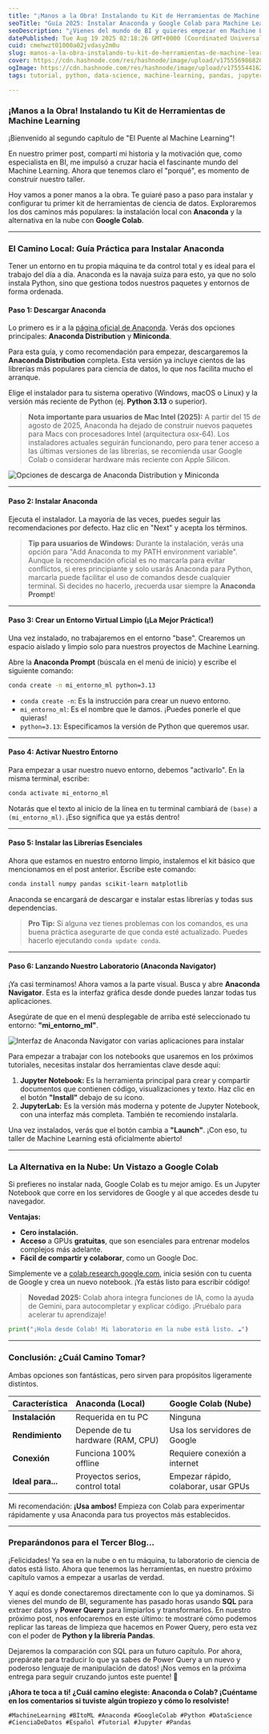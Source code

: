 ```yaml
---
title: "¡Manos a la Obra! Instalando tu Kit de Herramientas de Machine Learning"
seoTitle: "Guía 2025: Instalar Anaconda y Google Colab para Machine Learning"
seoDescription: "¿Vienes del mundo de BI y quieres empezar en Machine Learning? Aprende a instalar tu kit de herramientas desde cero con esta guía completa y paso a paso."
datePublished: Tue Aug 19 2025 02:18:26 GMT+0000 (Coordinated Universal Time)
cuid: cmehwzt01000a02jvdasy2m0u
slug: manos-a-la-obra-instalando-tu-kit-de-herramientas-de-machine-learning
cover: https://cdn.hashnode.com/res/hashnode/image/upload/v1755569868206/ab2b9c30-b7bc-4684-92ba-bc454b851345.png
ogImage: https://cdn.hashnode.com/res/hashnode/image/upload/v1755544162731/2c25eac7-d7fa-4e4a-b726-d34604283f60.png
tags: tutorial, python, data-science, machine-learning, pandas, jupyter, jupyter-notebook, espanol, anaconda, google-colab, bitoml, cienciadedatos

---
```


### ¡Manos a la Obra! Instalando tu Kit de Herramientas de Machine Learning

¡Bienvenido al segundo capítulo de "El Puente al Machine Learning"!

En nuestro primer post, compartí mi historia y la motivación que, como especialista en BI, me impulsó a cruzar hacia el fascinante mundo del Machine Learning. Ahora que tenemos claro el "porqué", es momento de construir nuestro taller.

Hoy vamos a poner manos a la obra. Te guiaré paso a paso para instalar y configurar tu primer kit de herramientas de ciencia de datos. Exploraremos los dos caminos más populares: la instalación local con **Anaconda** y la alternativa en la nube con **Google Colab**.

<!--  -->

---

### El Camino Local: Guía Práctica para Instalar Anaconda

Tener un entorno en tu propia máquina te da control total y es ideal para el trabajo del día a día. Anaconda es la navaja suiza para esto, ya que no solo instala Python, sino que gestiona todos nuestros paquetes y entornos de forma ordenada.

#### **Paso 1: Descargar Anaconda**

Lo primero es ir a la [página oficial de Anaconda](https://www.anaconda.com/download). Verás dos opciones principales: **Anaconda Distribution** y **Miniconda**.

Para esta guía, y como recomendación para empezar, descargaremos la **Anaconda Distribution** completa. Esta versión ya incluye cientos de las librerías más populares para ciencia de datos, lo que nos facilita mucho el arranque.

Elige el instalador para tu sistema operativo (Windows, macOS o Linux) y la versión más reciente de Python (ej. **Python 3.13** o superior).

> **Nota importante para usuarios de Mac Intel (2025):** A partir del 15 de agosto de 2025, Anaconda ha dejado de construir nuevos paquetes para Macs con procesadores Intel (arquitectura osx-64). Los instaladores actuales seguirán funcionando, pero para tener acceso a las últimas versiones de las librerías, se recomienda usar Google Colab o considerar hardware más reciente con Apple Silicon.

<img src="https://raw.githubusercontent.com/NORSAB/El-Puente-al-Machine-Learning/main/imagenes/Anaconda2.png" alt="Opciones de descarga de Anaconda Distribution y Miniconda" style="max-width: 100%; height: auto;">

---

#### **Paso 2: Instalar Anaconda**

Ejecuta el instalador. La mayoría de las veces, puedes seguir las recomendaciones por defecto. Haz clic en "Next" y acepta los términos.

> **Tip para usuarios de Windows:** Durante la instalación, verás una opción para "Add Anaconda to my PATH environment variable". Aunque la recomendación oficial es no marcarla para evitar conflictos, si eres principiante y solo usarás Anaconda para Python, marcarla puede facilitar el uso de comandos desde cualquier terminal. Si decides no hacerlo, ¡recuerda usar siempre la **Anaconda Prompt**!

<!--  -->

---

#### **Paso 3: Crear un Entorno Virtual Limpio (¡La Mejor Práctica!)**

Una vez instalado, no trabajaremos en el entorno "base". Crearemos un espacio aislado y limpio solo para nuestros proyectos de Machine Learning.

Abre la **Anaconda Prompt** (búscala en el menú de inicio) y escribe el siguiente comando:

```bash
conda create -n mi_entorno_ml python=3.13
```

* `conda create -n`: Es la instrucción para crear un nuevo entorno.
* `mi_entorno_ml`: Es el nombre que le damos. ¡Puedes ponerle el que quieras!
* `python=3.13`: Especificamos la versión de Python que queremos usar.

---

#### **Paso 4: Activar Nuestro Entorno**

Para empezar a usar nuestro nuevo entorno, debemos "activarlo". En la misma terminal, escribe:

```bash
conda activate mi_entorno_ml
```

Notarás que el texto al inicio de la línea en tu terminal cambiará de `(base)` a `(mi_entorno_ml)`. ¡Eso significa que ya estás dentro!

<!--  -->

---

#### **Paso 5: Instalar las Librerías Esenciales**

Ahora que estamos en nuestro entorno limpio, instalemos el kit básico que mencionamos en el post anterior. Escribe este comando:

```bash
conda install numpy pandas scikit-learn matplotlib
```

Anaconda se encargará de descargar e instalar estas librerías y todas sus dependencias.

> **Pro Tip:** Si alguna vez tienes problemas con los comandos, es una buena práctica asegurarte de que conda esté actualizado. Puedes hacerlo ejecutando `conda update conda`.

---

#### **Paso 6: Lanzando Nuestro Laboratorio (Anaconda Navigator)**

¡Ya casi terminamos! Ahora vamos a la parte visual. Busca y abre **Anaconda Navigator**. Esta es la interfaz gráfica desde donde puedes lanzar todas tus aplicaciones.

Asegúrate de que en el menú desplegable de arriba esté seleccionado tu entorno: **"mi_entorno_ml"**.

<img src="https://raw.githubusercontent.com/NORSAB/El-Puente-al-Machine-Learning/main/imagenes/Anaconda3.png" alt="Interfaz de Anaconda Navigator con varias aplicaciones para instalar" style="max-width: 100%; height: auto;">

Para empezar a trabajar con los notebooks que usaremos en los próximos tutoriales, necesitas instalar dos herramientas clave desde aquí:

1.  **Jupyter Notebook:** Es la herramienta principal para crear y compartir documentos que contienen código, visualizaciones y texto. Haz clic en el botón **"Install"** debajo de su ícono.
2.  **JupyterLab:** Es la versión más moderna y potente de Jupyter Notebook, con una interfaz más completa. También te recomiendo instalarla.

Una vez instalados, verás que el botón cambia a **"Launch"**. ¡Con eso, tu taller de Machine Learning está oficialmente abierto!

---

### La Alternativa en la Nube: Un Vistazo a Google Colab

Si prefieres no instalar nada, Google Colab es tu mejor amigo. Es un Jupyter Notebook que corre en los servidores de Google y al que accedes desde tu navegador.

**Ventajas:**

* **Cero instalación.**
* **Acceso** a GPUs **gratuitas**, que son esenciales para entrenar modelos complejos más adelante.
* **Fácil de compartir y colaborar**, como un Google Doc.

Simplemente ve a [colab.research.google.com](https://colab.research.google.com), inicia sesión con tu cuenta de Google y crea un nuevo notebook. ¡Ya estás listo para escribir código!

> **Novedad 2025:** Colab ahora integra funciones de IA, como la ayuda de Gemini, para autocompletar y explicar código. ¡Pruébalo para acelerar tu aprendizaje!

```python
print("¡Hola desde Colab! Mi laboratorio en la nube está listo. ☁️")
```

---

### Conclusión: ¿Cuál Camino Tomar?

Ambas opciones son fantásticas, pero sirven para propósitos ligeramente distintos.

| Característica | Anaconda (Local) | Google Colab (Nube) |
| :--- | :--- | :--- |
| **Instalación** | Requerida en tu PC | Ninguna |
| **Rendimiento** | Depende de tu hardware (RAM, CPU) | Usa los servidores de Google |
| **Conexión** | Funciona 100% offline | Requiere conexión a internet |
| **Ideal para...** | Proyectos serios, control total | Empezar rápido, colaborar, usar GPUs |

Mi recomendación: **¡Usa ambos!** Empieza con Colab para experimentar rápidamente y usa Anaconda para tus proyectos más establecidos.

---

### Preparándonos para el Tercer Blog...

¡Felicidades! Ya sea en la nube o en tu máquina, tu laboratorio de ciencia de datos está listo. Ahora que tenemos las herramientas, en nuestro próximo capítulo vamos a empezar a usarlas de verdad.

Y aquí es donde conectaremos directamente con lo que ya dominamos. Si vienes del mundo de BI, seguramente has pasado horas usando **SQL** para extraer datos y **Power Query** para limpiarlos y transformarlos. En nuestro próximo post, nos enfocaremos en este último: te mostraré cómo podemos replicar las tareas de limpieza que hacemos en Power Query, pero esta vez con el poder de **Python y la librería Pandas**.

Dejaremos la comparación con SQL para un futuro capítulo. Por ahora, ¡prepárate para traducir lo que ya sabes de Power Query a un nuevo y poderoso lenguaje de manipulación de datos! ¡Nos vemos en la próxima entrega para seguir cruzando juntos este puente! 🚀

**¡Ahora te toca a ti! ¿Cuál camino elegiste: Anaconda o Colab? ¡Cuéntame en los comentarios si tuviste algún tropiezo y cómo lo resolviste!**

`#MachineLearning #BItoML #Anaconda #GoogleColab #Python #DataScience #CienciaDeDatos #Español #Tutorial #Jupyter #Pandas`
